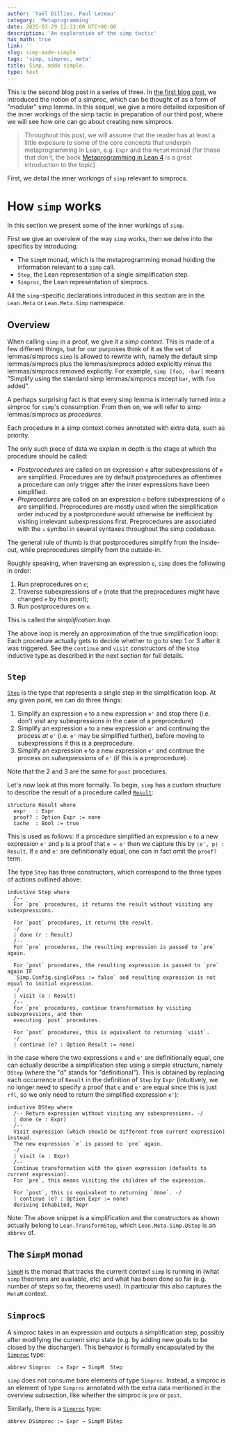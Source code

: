 ```yaml
---
author: 'Yaël Dillies, Paul Lezeau'
category: 'Metaprogramming'
date: 2025-03-29 12:33:00 UTC+00:00
description: 'An exploration of the simp tactic'
has_math: true
link: ''
slug: simp-made-simple
tags: 'simp, simproc, meta'
title: Simp, made simple.
type: text
---
```


This is the second blog post in a series of three.
In [the first blog post](https://leanprover-community.github.io/blog/posts/simprocs-for-the-working-mathematician/), we introduced the notion of a *simproc*, which can be thought of as a form of "modular" simp lemma.
In this sequel, we give a more detailed exposition of the inner workings of the simp tactic in preparation of our third post, where we will see how one can go about creating new simprocs.
> Throughout this post, we will assume that the reader has at least a little exposure to some of the core concepts that underpin metaprogramming in Lean, e.g. `Expr` and the `MetaM` monad (for those that don't, the book [Metaprogramming in Lean 4](https://leanprover-community.github.io/lean4-metaprogramming-book/) is a great introduction to the topic)

<!-- TEASER_END -->

First, we detail the inner workings of `simp` relevant to simprocs.

# How `simp` works

In this section we present some of the inner workings of `simp`.

First we give an overview of the way `simp` works, then we delve into the specifics by introducing:
* The `SimpM` monad, which is the metaprogramming monad holding the information relevant to a `simp` call.
* `Step`, the Lean representation of a single simplification step.
* `Simproc`, the Lean representation of simprocs.

All the `simp`-specific declarations introduced in this section are in the `Lean.Meta` or `Lean.Meta.Simp` namespace.

## Overview

When calling `simp` in a proof, we give it a *simp context*.
This is made of a few different things, but for our purposes think of it as the set of lemmas/simprocs `simp` is allowed to rewrite with, namely the default simp lemmas/simprocs plus the lemmas/simprocs added explicitly minus the lemmas/simprocs removed explicitly.
For example, `simp [foo, -bar]` means "Simplify using the standard simp lemmas/simprocs except `bar`, with `foo` added".

A perhaps surprising fact is that every simp lemma is internally turned into a simproc for `simp`'s consumption.
From then on, we will refer to simp lemmas/simprocs as *procedures*.

Each procedure in a simp context comes annotated with extra data, such as priority.

The only such piece of data we explain in depth is the stage at which the procedure should be called:
* *Postprocedures* are called on an expression `e` after subexpressions of `e` are simplified.
  Procedures are by default postprocedures as oftentimes a procedure can only trigger after the inner expressions have been simplified.
* *Preprocedures* are called on an expression `e` before subexpressions of `e` are simplified.
  Preprocedures are mostly used when the simplification order induced by a postprocedure would otherwise be inefficient by visiting irrelevant subexpressions first.
  Preprocedures are associated with the `↓` symbol in several syntaxes throughout the simp codebase.

The general rule of thumb is that postprocedures simplify from the inside-out, while preprocedures simplify from the outside-in.

Roughly speaking, when traversing an expression `e`, `simp` does the following in order:
1. Run preprocedures on `e`;
2. Traverse subexpressions of `e` (note that the preprocedures might have changed `e` by this point);
3. Run postprocedures on `e`.

This is called the *simplification loop*.

The above loop is merely an approximation of the true simplification loop:
Each procedure actually gets to decide whether to go to step 1 or 3 after it was triggered.
See the `continue` and `visit` constructors of the `Step` inductive type as described in the next section for full details.

## `Step`

[`Step`](https://leanprover-community.github.io/mathlib4_docs/find/?pattern=Lean.Meta.Simp.Step#doc) is the type that represents a single step in the simplification loop.
At any given point, we can do three things:
1. Simplify an expression `e` to a new expression `e'` and stop there (i.e.  don't visit any subexpressions in the case of a preprocedure)
2. Simplify an expression `e` to a new expression `e'` and continuing the process *at* `e'` (i.e. `e'` may be simplified further), before moving to subexpressions if this is a preprocedure.
3. Simplify an expression `e` to a new expression `e'` and continue the process *on subexpressions* of `e'` (if this is a preprocedure).

Note that the 2 and 3 are the same for `post` procedures.

Let's now look at this more formally.
To begin, `simp` has a custom structure to describe the result of a procedure called [`Result`](https://leanprover-community.github.io/mathlib4_docs/find/?pattern=Lean.Meta.Simp.Result#doc):
```lean
structure Result where
  expr   : Expr
  proof? : Option Expr := none
  cache  : Bool := true
```

This is used as follows: if a procedure simplified an expression `e` to a new expression `e'` and `p` is a proof that `e = e'` then we capture this by `⟨e', p⟩ : Result`.
If `e` and `e'` are definitionally equal, one can in fact omit the `proof?` term.

The type `Step` has three constructors, which correspond to the three types of actions outlined above:
```lean
inductive Step where
  /--
  For `pre` procedures, it returns the result without visiting any subexpressions.

  For `post` procedures, it returns the result.
  -/
  | done (r : Result)
  /--
  For `pre` procedures, the resulting expression is passed to `pre` again.

  For `post` procedures, the resulting expression is passed to `pre` again IF
  `Simp.Config.singlePass := false` and resulting expression is not equal to initial expression.
  -/
  | visit (e : Result)
  /--
  For `pre` procedures, continue transformation by visiting subexpressions, and then
  executing `post` procedures.

  For `post` procedures, this is equivalent to returning `visit`.
  -/
  | continue (e? : Option Result := none)
```

In the case where the two expressions `e` and `e'` are definitionally equal, one can actually describe a simplification step using a simple structure, namely `DStep` (where the "d" stands for "definitional"). This is obtained by replacing each occurrence of `Result` in the definition of `Step` by `Expr` (intuitively, we no longer need to specify a proof that `e` and `e'` are equal since this is just `rfl`, so we only need to return the simplified expression `e'`):
```lean
inductive DStep where
  /-- Return expression without visiting any subexpressions. -/
  | done (e : Expr)
  /--
  Visit expression (which should be different from current expression) instead.
  The new expression `e` is passed to `pre` again.
  -/
  | visit (e : Expr)
  /--
  Continue transformation with the given expression (defaults to current expression).
  For `pre`, this means visiting the children of the expression.

  For `post`, this is equivalent to returning `done`. -/
  | continue (e? : Option Expr := none)
  deriving Inhabited, Repr
```
Note: The above snippet is a simplification and the constructors as shown actually belong to `Lean.TransformStep`, which `Lean.Meta.Simp.DStep` is an `abbrev` of.

## The `SimpM` monad

[`SimpM`](https://leanprover-community.github.io/mathlib4_docs/find/?pattern=Lean.Meta.Simp.SimpM#doc) is the monad that tracks the current context `simp` is running in (what `simp` theorems are available, etc) and what has been done so far (e.g. number of steps so far, theorems used).
In particular this also captures the `MetaM` context.

## `Simproc`s

A simproc takes in an expression and outputs a simplification step, possibly after modifying the current simp state (e.g. by adding new goals to be closed by the discharger).
This behavior is formally encapsulated by the [`Simproc`](https://leanprover-community.github.io/mathlib4_docs/find/?pattern=Lean.Meta.Simp.Simproc#doc) type:
```lean
abbrev Simproc  := Expr → SimpM  Step
```

`simp` does not consume bare elements of type `Simproc`.
Instead, a simproc is an element of type `Simproc` annotated with tbe extra data mentioned in the overview subsection, like whether the simproc is `pre` or `post`.

Similarly, there is a [`Simproc`](https://leanprover-community.github.io/mathlib4_docs/find/?pattern=Lean.Meta.Simp.DSimproc#doc) type:
```lean
abbrev DSimproc := Expr → SimpM DStep
```